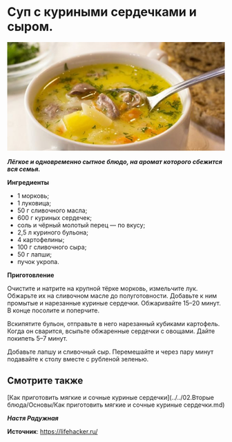 # Суп с куриными сердечками и сыром.

![Как приготовить мягкие и сочные куриные сердечки](/images/Kulinar/Second/myagkie-sochnye-kurinye-serdechki_10.jpg 'Как приготовить мягкие и сочные куриные сердечки')

_**Лёгкое и одновременно сытное блюдо, на аромат которого сбежится вся семья.**_

**Ингредиенты**

- 1 морковь;
- 1 луковица;
- 50 г сливочного масла;
- 600 г куриных сердечек;
- соль и чёрный молотый перец — по вкусу;
- 2,5 л куриного бульона;
- 4 картофелины;
- 100 г сливочного сыра;
- 50 г лапши;
- пучок укропа.

**Приготовление**

Очистите и натрите на крупной тёрке морковь, измельчите лук. Обжарьте их на сливочном масле до полуготовности. Добавьте к ним промытые и нарезанные куриные сердечки. Обжаривайте 15–20 минут. В конце посолите и поперчите.

Вскипятите бульон, отправьте в него нарезанный кубиками картофель. Когда он сварится, всыпьте обжаренные сердечки с овощами. Дайте покипеть 5–7 минут.

Добавьте лапшу и сливочный сыр. Перемешайте и через пару минут подавайте к столу вместе с рубленой зеленью.

## Смотрите также

[Как приготовить мягкие и сочные куриные сердечки](../../02.Вторые блюда/Основы/Как приготовить мягкие и сочные куриные сердечки.md)

_**Настя Радужная**_

**Источник**: https://lifehacker.ru/
